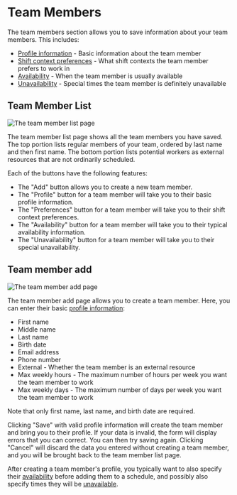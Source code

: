 # Team Members

The team members section allows you to save information about your team members.
This includes:

- [Profile information](3.1_profile.md) - Basic information about the team
  member
- [Shift context preferences](3.2_preferences.md) - What shift contexts the team
  member prefers to work in
- [Availability](3.3_availability.md) - When the team member is usually
  available
- [Unavailability](3.4_unavailability.md) - Special times the team member is
  definitely unavailable

## Team Member List

![The team member list page](images/team_member_list.png)

The team member list page shows all the team members you have saved. The top
portion lists regular members of your team, ordered by last name and then first
name. The bottom portion lists potential workers as external resources that are
not ordinarily scheduled.

Each of the buttons have the following features:

- The "Add" button allows you to create a new team member.
- The "Profile" button for a team member will take you to their basic profile
  information.
- The "Preferences" button for a team member will take you to their shift
  context preferences.
- The "Availability" button for a team member will take you to their typical
  availability information.
- The "Unavailability" button for a team member will take you to their special
  unavailability.

## Team member add

![The team member add page](images/team_member_add.png)

The team member add page allows you to create a team member. Here, you can enter
their basic [profile information](./3.1_profile.md):

- First name
- Middle name
- Last name
- Birth date
- Email address
- Phone number
- External - Whether the team member is an external resource
- Max weekly hours - The maximum number of hours per week you want the team
  member to work
- Max weekly days - The maximum number of days per week you want the team member
  to work

Note that only first name, last name, and birth date are required.

Clicking "Save" with valid profile information will create the team member and
bring you to their profile. If your data is invalid, the form will display
errors that you can correct. You can then try saving again. Clicking "Cancel"
will discard the data you entered without creating a team member, and you will
be brought back to the team member list page.

After creating a team member's profile, you typically want to also specify their
[availability](./3.3_availability.md) before adding them to a schedule, and
possibly also specify times they will be [unavailable](./3.4_unavailability.md).
